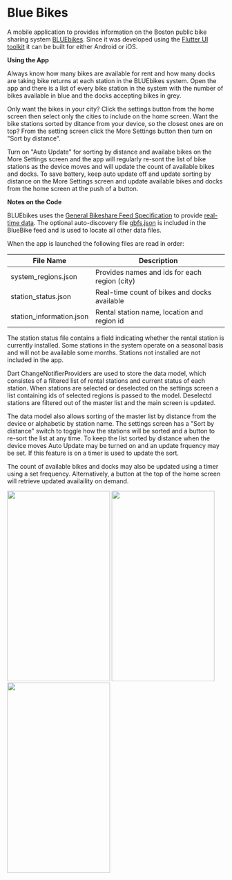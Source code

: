 # Blue Bikes

A mobile application to provides information on the Boston public bike sharing system [BLUEbikes](https://www.bluebikes.com/). Since it was developed using the [Flutter UI toolkit](https://flutter.dev/) it can be built for either Android or iOS.

**Using the App**

Always know how many bikes are available for rent and how many docks are taking bike returns at each station in the BLUEbikes system. Open the app and there is a list of every bike station in the system with the number of bikes available in blue and the docks accepting bikes in grey.

Only want the bikes in your city? Click the settings button from the home screen then select only the cities to include on the home screen. Want the bike stations sorted by ditance from your device, so the closest ones are on top? From the setting screen click the More Settings button then turn on "Sort by distance". 

Turn on "Auto Update" for sorting by distance and availabe bikes on the More Settings screen and the app will regularly re-sont the list of bike stations as the device moves and will update the count of available bikes and docks. To save battery, keep auto update off and update sorting by distance on the More Settings screen and update available bikes and docks from the home screen at the push of a button.

**Notes on the Code**

BLUEbikes uses the [General Bikeshare Feed Specification](https://github.com/NABSA/gbfs/blob/master/gbfs.md) to provide [real-time data](https://www.bluebikes.com/system-data). The optional auto-discovery file [gbfs.json](https://gbfs.bluebikes.com/gbfs/gbfs.json) is included in the BlueBike feed and is used to locate all other data files.

When the app is launched the following files are read in order:

File Name | Description
------------ | -------------
system_regions.json | Provides names and ids for each region (city)
station_status.json | Real-time count of bikes and docks available 
station_information.json | Rental station name, location and region id 

The station status file contains a field indicating whether the rental station is currently installed.  Some stations in the system operate on a seasonal basis and will not be available some months.  Stations not installed are not included in the app.

Dart ChangeNotifierProviders are used to store the data model, which consistes of a filtered list of rental stations and current status of each station.  When stations are selected or deselected on the settings screen a list containing ids of selected regions is passed to the model.  Deselectd stations are filtered out of the master list and the main screen is updated.  

The data model also allows sorting of the master list by distance from the device or alphabetic by station name.  The settings screen has a "Sort by distance" switch to toggle how the stations will be sorted and a button to re-sort the list at any time. To keep the list sorted by distance when the device moves Auto Update may be turned on and an update frquency may be set. If this feature is on a timer is used to update the sort.

The count of available bikes and docks may also be updated using a timer using a set frequency. Alternatively, a button at the top of the home screen will retrieve updated availaility on demand. 

<img src="https://user-images.githubusercontent.com/318132/103423628-a5cf1180-4b75-11eb-8593-5c6242ae032c.jpeg" width="238" height="440">

<img src="https://user-images.githubusercontent.com/318132/103423727-3a397400-4b76-11eb-8a59-8ec56b4a1f11.jpeg" width="238" height="440">

<img src="https://user-images.githubusercontent.com/318132/103423750-5806d900-4b76-11eb-98ef-98814732dbdf.jpeg" width="238" height="440">
